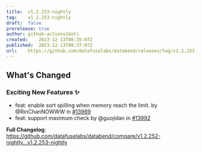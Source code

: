 ```yaml
---
title:	v1.2.253-nightly
tag:	v1.2.253-nightly
draft:	false
prerelease:	true
author:	github-actions[bot]
created:	2023-12-13T08:35:07Z
published:	2023-12-13T08:37:07Z
url:	https://github.com/datafuselabs/databend/releases/tag/v1.2.253-nightly
---
```

<!-- Release notes generated using configuration in .github/release.yml at main -->

## What's Changed
### Exciting New Features ✨
* feat: enable sort spilling when memory reach the limit. by @RinChanNOWWW in [#13989](https://github.com/datafuselabs/databend/pull/13989)
* feat: support maximum check by @guojidan in [#13992](https://github.com/datafuselabs/databend/pull/13992)


**Full Changelog**: https://github.com/datafuselabs/databend/compare/v1.2.252-nightly...v1.2.253-nightly
